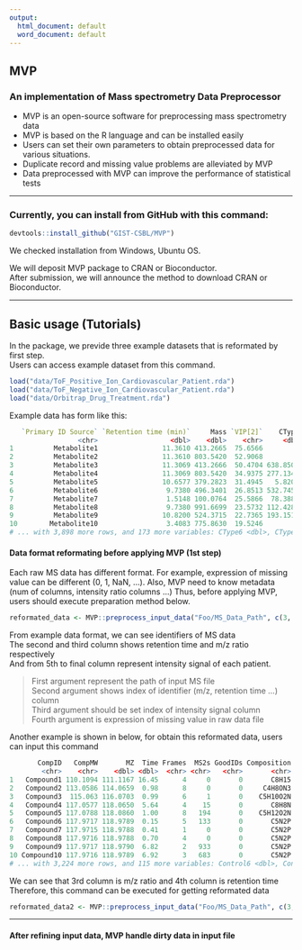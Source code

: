 ```yaml
---
output:
  html_document: default
  word_document: default
---
```

## MVP
### An implementation of Mass spectrometry Data Preprocessor

* MVP is an open-source software for preprocessing mass spectrometry data
* MVP is based on the R language and can be installed easily
* Users can set their own parameters to obtain preprocessed data for various
 situations.
* Duplicate record and missing value problems are alleviated by MVP
* Data preprocessed with MVP can improve the performance of statistical tests

---

### Currently, you can install from GitHub with this command:

```R
devtools::install_github("GIST-CSBL/MVP")
```

We checked installation from Windows, Ubuntu OS.

We will deposit MVP package to CRAN or Bioconductor.  
After submission, we will announce the method to download CRAN or Bioconductor.

---

## Basic usage (Tutorials)

In the package, we previde three example datasets that is reformated by first step.  
Users can access example dataset from this command.

```R
load("data/ToF_Positive_Ion_Cardiovascular_Patient.rda")
load("data/ToF_Negative_Ion_Cardiovascular_Patient.rda")
load("data/Orbitrap_Drug_Treatment.rda")
```

Example data has form like this:

```R
   `Primary ID Source` `Retention time (min)`     Mass `VIP[2]`    CType1    CType2   CType3    CType4     CType5
                 <chr>                  <dbl>    <dbl>    <chr>     <dbl>     <dbl>    <dbl>     <dbl>      <dbl>
1          Metabolite1                11.3610 413.2665  75.6566        NA 801.22500 658.9790 829.51200 850.962000
2          Metabolite2                11.3610 803.5420  52.9068        NA 385.30700 287.1710 461.28300 443.445000
3          Metabolite3                11.3069 413.2666  50.4704 638.85000   1.94153 658.9790   1.80367   4.719440
4          Metabolite4                11.3069 803.5420  34.9375 277.13400        NA 287.1710        NA         NA
5          Metabolite5                10.6577 379.2823  31.4945   5.82057  49.79090   2.2531  45.17050   7.397180
6          Metabolite6                 9.7380 496.3401  26.8513 532.74500 622.35500 428.0600 553.41500 546.130000
7          Metabolite7                 1.5148 100.0764  25.5866  78.38820  83.93800  67.1396 113.81900  73.692600
8          Metabolite8                 9.7380 991.6699  23.5732 112.42800 184.42900  60.4640 165.55200 138.506000
9          Metabolite9                10.8200 524.3715  22.7365 193.15100 228.16600 147.8830 203.60400 190.575000
10        Metabolite10                 3.4083 775.8630  19.5246        NA        NA       NA        NA   0.001488
# ... with 3,898 more rows, and 173 more variables: CType6 <dbl>, CType7 <dbl>, CType8 <dbl>, CType9 <dbl>
```

#### Data format reformating before applying MVP (1st step)

Each raw MS data has different format. For example, expression of missing value
can be different (0, 1, NaN, ...). 
Also, MVP need to know metadata (num of columns, intensity ratio columns ...)
Thus, before applying MVP, users should execute preparation method below.

```R
reformated_data <- MVP::preprocess_input_data("Foo/MS_Data_Path", c(3, 2), 5:181, 0)
```

From example data format, we can see identifiers of MS data  
The second and third column shows retention time and m/z ratio respectively  
And from 5th to final column represent intensity signal of each patient.

> First argument represent the path of input MS file  
> Second argument shows index of identifier (m/z, retention time ...) column  
> Third argument should be set index of intensity signal column  
> Fourth argument is expression of missing value in raw data file  

Another example is shown in below, 
for obtain this reformated data, users can input this command

```R
       CompID   CompMW       MZ  Time Frames  MS2s GoodIDs Composition Control1 Control2 Control3 Control4 Control5
        <chr>    <chr>    <dbl> <dbl>  <chr> <chr>   <chr>       <chr>    <dbl>    <dbl>    <dbl>    <dbl>    <dbl>
1   Compound1 110.1094 111.1167 16.45      4     0       0       C8H15  5451919  5859771  5607642  5596205  5622329
2   Compound2 113.0586 114.0659  0.98      8     0       0     C4H8ON3  8872545  7635595  8179503  6046026  5472458
3   Compound3  115.063 116.0703  0.99      6     1       0    C5H10O2N 18811215 22871758 19382179 20754701 25320232
4   Compound4 117.0577 118.0650  5.64      4    15       0       C8H8N  2497441  2360456  1714853  2196303  1682624
5   Compound5 117.0788 118.0860  1.00      8   194       0    C5H12O2N 25683704 25805455 25316523 22763418 25395905
6   Compound6 117.9717 118.9789  0.15      5   133       0       C5N2P  2567835  2341199  2539197  2489484  2644816
7   Compound7 117.9715 118.9788  0.41      1     0       0       C5N2P  2567519  2342544  2534912  2489798  2647408
8   Compound8 117.9716 118.9788  0.70      4     0       0       C5N2P  2681419  2422994  2662704  2599097  2765844
9   Compound9 117.9717 118.9790  6.82      2   933       0       C5N2P 30033529 31089689 30635252 32062554 33248868
10 Compound10 117.9716 118.9789  6.92      3   683       0       C5N2P 73795605 75341181 75415681 78072006 80433690
# ... with 3,224 more rows, and 115 more variables: Control6 <dbl>, Control7 <dbl>, Control8 <dbl>, Control9 <dbl>
```

We can see that 3rd column is m/z ratio and 4th column is retention time  
Therefore, this command can be executed for getting reformated data

```R
reformated_data2 <- MVP::preprocess_input_data("Foo/MS_Data_Path", c(3, 4), 9:127, 0)
```
---

#### After refining input data, MVP handle dirty data in input file

